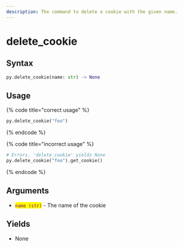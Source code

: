```yaml
---
description: The command to delete a cookie with the given name.
---
```


# delete\_cookie

## Syntax

```python
py.delete_cookie(name: str) -> None
```

## Usage

{% code title="correct usage" %}
```python
py.delete_cookie("foo")
```
{% endcode %}

{% code title="incorrect usage" %}
```python
# Errors, 'delete_cookie' yields None
py.delete_cookie("foo").get_cookie()
```
{% endcode %}

## Arguments

* <mark style="color:purple;">`name (str)`</mark> - The name of the cookie

## Yields

* None
